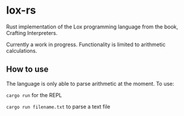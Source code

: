 # lox-rs
Rust implementation of the Lox programming language from the book, Crafting Interpreters.

Currently a work in progress. Functionality is limited to arithmetic calculations.

## How to use

The language is only able to parse arithmetic at the moment. To use:

`cargo run` for the REPL

`cargo run filename.txt` to parse a text file
